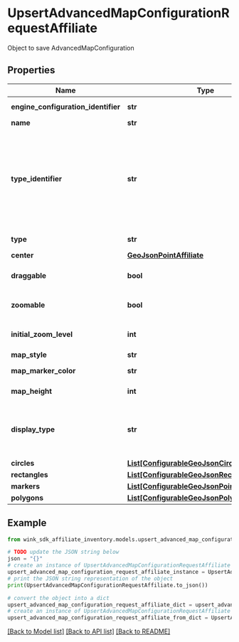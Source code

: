 # UpsertAdvancedMapConfigurationRequestAffiliate

Object to save AdvancedMapConfiguration

## Properties

Name | Type | Description | Notes
------------ | ------------- | ------------- | -------------
**engine_configuration_identifier** | **str** | Customization identifier | 
**name** | **str** | Name of map | 
**type_identifier** | **str** | Inventory type identifier. Either a single channel inventory identifier, a list identifier or a dynamic search identifier. | 
**type** | **str** | Type of blocking | 
**center** | [**GeoJsonPointAffiliate**](GeoJsonPointAffiliate.md) |  | 
**draggable** | **bool** | User can move around / pan the map | [default to True]
**zoomable** | **bool** | User can zoom in/out of the map | [default to True]
**initial_zoom_level** | **int** | Valid Google maps zoom level | 
**map_style** | **str** | Map style | 
**map_marker_color** | **str** | Map marker color | 
**map_height** | **int** | Map height in pixels | 
**display_type** | **str** | Indicate which initial values to display first on the front-facing card | [default to 'NATIVE']
**circles** | [**List[ConfigurableGeoJsonCircleAffiliate]**](ConfigurableGeoJsonCircleAffiliate.md) |  | [optional] 
**rectangles** | [**List[ConfigurableGeoJsonRectangleAffiliate]**](ConfigurableGeoJsonRectangleAffiliate.md) |  | [optional] 
**markers** | [**List[ConfigurableGeoJsonPointAffiliate]**](ConfigurableGeoJsonPointAffiliate.md) |  | [optional] 
**polygons** | [**List[ConfigurableGeoJsonPolygonAffiliate]**](ConfigurableGeoJsonPolygonAffiliate.md) |  | [optional] 

## Example

```python
from wink_sdk_affiliate_inventory.models.upsert_advanced_map_configuration_request_affiliate import UpsertAdvancedMapConfigurationRequestAffiliate

# TODO update the JSON string below
json = "{}"
# create an instance of UpsertAdvancedMapConfigurationRequestAffiliate from a JSON string
upsert_advanced_map_configuration_request_affiliate_instance = UpsertAdvancedMapConfigurationRequestAffiliate.from_json(json)
# print the JSON string representation of the object
print(UpsertAdvancedMapConfigurationRequestAffiliate.to_json())

# convert the object into a dict
upsert_advanced_map_configuration_request_affiliate_dict = upsert_advanced_map_configuration_request_affiliate_instance.to_dict()
# create an instance of UpsertAdvancedMapConfigurationRequestAffiliate from a dict
upsert_advanced_map_configuration_request_affiliate_from_dict = UpsertAdvancedMapConfigurationRequestAffiliate.from_dict(upsert_advanced_map_configuration_request_affiliate_dict)
```
[[Back to Model list]](../README.md#documentation-for-models) [[Back to API list]](../README.md#documentation-for-api-endpoints) [[Back to README]](../README.md)


